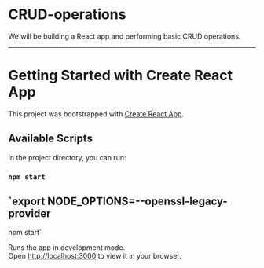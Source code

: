 # CRUD-operations
We will be building a React app and performing basic CRUD operations.

---

# Getting Started with Create React App

This project was bootstrapped with [Create React App](https://github.com/facebook/create-react-app).

## Available Scripts

In the project directory, you can run:

### `npm start`
## `export NODE_OPTIONS=--openssl-legacy-provider
npm start`

Runs the app in development mode.\
Open [http://localhost:3000](http://localhost:3000) to view it in your browser.
